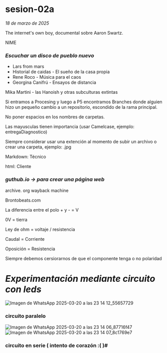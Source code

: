 # sesion-02a

*18 de marzo de 2025*

The internet's own boy, documental sobre Aaron Swartz.

NIME 

### *Escuchar un disco de pueblo nuevo*

* Lars from mars
* Historial de caidas - El sueño de la casa propia
* Rene Roco - Música para el caos
* Georgina Canifrú - Ensayos de distancia

Mika Martini - las Hanoish y otras subculturas extintas

Si entramos a Procesing y luego a P5 encontramos Branches donde alguien hizo un pequeño cambio a un repositorio, escondido de la rama principal.

No poner espacios en los nombres de carpetas.

Las mayusculas tienen importancia (usar Camelcase, ejemplo: entregaDiagnostico)

Siempre considerar usar una extención al momento de subir un archivo o crear una carpeta, ejemplo: .jpg

Markdown: Técnico

html: Cliente

### *guthub.io -> para crear una página web*

archive. org wayback machine

Brontobeats.com

La diferencia entre el polo + y - = V

0V = tierra

Ley de ohm = voltaje / resistencia

Caudal = Corriente

Oposición = Resistencia

Siempre debemos cersiorarnos de que el componente tenga o no polaridad

# *Experimentación mediante circuito con leds* #

![Imagen de WhatsApp 2025-03-20 a las 23 14 12_55657729](https://github.com/user-attachments/assets/2412fc20-7b34-4282-8ff4-601a2348153b)
### circuito paralelo 

![Imagen de WhatsApp 2025-03-20 a las 23 14 06_87716f47](https://github.com/user-attachments/assets/ab9458c4-ba09-41ca-b39d-907d6f627505)
![Imagen de WhatsApp 2025-03-20 a las 23 14 07_8c1769e7](https://github.com/user-attachments/assets/8d56bbef-8b06-43a5-b316-9d4751dc7ebe)
### circuito en serie ( intento de corazón :( )#



